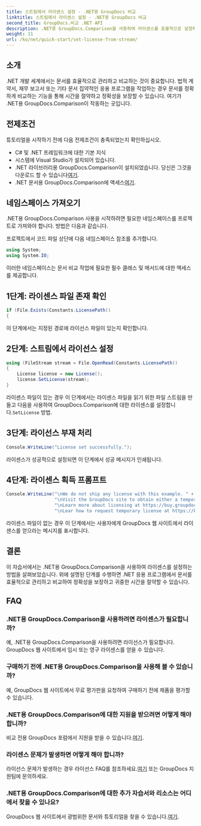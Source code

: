 ```yaml
---
title: 스트림에서 라이센스 설정 - .NET용 GroupDocs 비교
linktitle: 스트림에서 라이센스 설정 - .NET용 GroupDocs 비교
second_title: GroupDocs.비교 .NET API
description: .NET용 GroupDocs.Comparison을 사용하여 라이센스를 효율적으로 설정하는 방법을 알아보세요. 이 튜토리얼을 통해 문서의 정확성을 보장하고 시간을 절약하세요.
weight: 11
url: /ko/net/quick-start/set-license-from-stream/
---
```

## 소개
.NET 개발 세계에서는 문서를 효율적으로 관리하고 비교하는 것이 중요합니다. 법적 계약서, 재무 보고서 또는 기타 문서 집약적인 응용 프로그램을 작업하는 경우 문서를 정확하게 비교하는 기능을 통해 시간을 절약하고 정확성을 보장할 수 있습니다. 여기가 .NET용 GroupDocs.Comparison이 작동하는 곳입니다. 
## 전제조건
튜토리얼을 시작하기 전에 다음 전제조건이 충족되었는지 확인하십시오.
- C# 및 .NET 프레임워크에 대한 기본 지식
- 시스템에 Visual Studio가 설치되어 있습니다.
-  .NET 라이브러리용 GroupDocs.Comparison이 설치되었습니다. 당신은 그것을 다운로드 할 수 있습니다[여기](https://releases.groupdocs.com/comparison/net/).
-  .NET 문서용 GroupDocs.Comparison에 액세스[여기](https://tutorials.groupdocs.com/comparison/net/).

## 네임스페이스 가져오기
.NET용 GroupDocs.Comparison 사용을 시작하려면 필요한 네임스페이스를 프로젝트로 가져와야 합니다. 방법은 다음과 같습니다.

프로젝트에서 코드 파일 상단에 다음 네임스페이스 참조를 추가합니다.
```csharp
using System;
using System.IO;
```
이러한 네임스페이스는 문서 비교 작업에 필요한 필수 클래스 및 메서드에 대한 액세스를 제공합니다.

## 1단계: 라이센스 파일 존재 확인
```csharp
if (File.Exists(Constants.LicensePath))
{
```
이 단계에서는 지정된 경로에 라이선스 파일이 있는지 확인합니다.
## 2단계: 스트림에서 라이선스 설정
```csharp
using (FileStream stream = File.OpenRead(Constants.LicensePath))
{
    License license = new License();
    license.SetLicense(stream);
}
```
 라이센스 파일이 있는 경우 이 단계에서는 라이센스 파일을 읽기 위한 파일 스트림을 만들고 다음을 사용하여 GroupDocs.Comparison에 대한 라이센스를 설정합니다.`SetLicense` 방법.
## 3단계: 라이선스 부재 처리
```csharp
Console.WriteLine("License set successfully.");
```
라이센스가 성공적으로 설정되면 이 단계에서 성공 메시지가 인쇄됩니다.
## 4단계: 라이센스 획득 프롬프트
```csharp
Console.WriteLine("\nWe do not ship any license with this example. " +
                  "\nVisit the GroupDocs site to obtain either a temporary or permanent license. " +
                  "\nLearn more about licensing at https://buy.groupdocs.com/faqs/licensing. " +
                  "\nLear how to request temporary license at https://buy.groupdocs.com/temporary-license.");
```
라이센스 파일이 없는 경우 이 단계에서는 사용자에게 GroupDocs 웹 사이트에서 라이센스를 얻으라는 메시지를 표시합니다.

## 결론
이 자습서에서는 .NET용 GroupDocs.Comparison을 사용하여 라이센스를 설정하는 방법을 살펴보았습니다. 위에 설명된 단계를 수행하면 .NET 응용 프로그램에서 문서를 효율적으로 관리하고 비교하여 정확성을 보장하고 귀중한 시간을 절약할 수 있습니다.
## FAQ
### .NET용 GroupDocs.Comparison을 사용하려면 라이센스가 필요합니까?
예, .NET용 GroupDocs.Comparison을 사용하려면 라이선스가 필요합니다. GroupDocs 웹 사이트에서 임시 또는 영구 라이센스를 얻을 수 있습니다.
### 구매하기 전에 .NET용 GroupDocs.Comparison을 사용해 볼 수 있습니까?
예, GroupDocs 웹 사이트에서 무료 평가판을 요청하여 구매하기 전에 제품을 평가할 수 있습니다.
### .NET용 GroupDocs.Comparison에 대한 지원을 받으려면 어떻게 해야 합니까?
 비교 전용 GroupDocs 포럼에서 지원을 받을 수 있습니다.[여기](https://forum.groupdocs.com/c/comparison/12).
### 라이센스 문제가 발생하면 어떻게 해야 합니까?
 라이선스 문제가 발생하는 경우 라이선스 FAQ를 참조하세요.[여기](https://purchase.groupdocs.com/faqs/licensing) 또는 GroupDocs 지원팀에 문의하세요.
### .NET용 GroupDocs.Comparison에 대한 추가 자습서와 리소스는 어디에서 찾을 수 있나요?
 GroupDocs 웹 사이트에서 광범위한 문서와 튜토리얼을 찾을 수 있습니다.[여기](https://tutorials.groupdocs.com/comparison/net/).